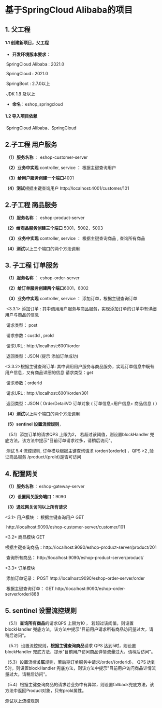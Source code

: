 # 基于SpringCloud Alibaba的项目

## 1. 父工程

#### 1.1 创建新项目，父工程 

-  **开发环境版本要求：**

​	SpringCloud Alibaba : 2021.0

​	SpringCloud : 2021.0

​	SpringBoot : 2.7.0以上

​    JDK 1.8 及以上



- **命名**：eshop_springcloud

#### 1.2 导入项目依赖

​	SpringCloud Alibaba、SpringCloud





## 2.子工程 用户服务 

​	**（1）服务名称** ： eshop-customer-server

​    **（2）业务中实现** controller, service ： 根据主键查询用户

​     **（3）给用户服务创建一个端口**4001

   **（4）测试**根据主键查询用户 http://localhost:4001/customer/101



## 2.子工程 商品服务 

​	**（1）服务名称** ： eshop-product-server

   **（2）给商品服务创建三个端口**  5001，5002，5003 

​    **（3）业务中实现** controller, service ： 根据主键查询商品 , 查询所有商品     

   **（4）测试**以上三个端口的两个方法调用 



## 3. 子工程 订单服务

​	**（1）服务名称** ： eshop-order-server

​    **（2）给订单服务创建两个端口**6001，6002

​    **（3）业务中实现** controller, service ： 添加订单，根据主键查询订单

​	  <3.3.1> 添加订单 : 其中调用用户服务与商品服务，实现添加订单的订单中有详细用户与商品的信息

​			请求类型： post

​			请求参数：custId ,  proId 

​		    请求URL : http://localhost:6001/order

​		    返回类型：JSON (提示 添加订单成功) 		



 <3.3.2>根据主键查询订单: 其中调用用户服务与商品服务，实现订单信息中既有用户信息，又有商品详细的信息		     请求类型：get

​			请求参数：orderId

​		    请求URL : http://localhost:6001/order/301

​		    返回类型：JSON ( OrderDetailVO 订单对象 ( 订单信息+用户信息+ 商品信息 )  ） 	

   

   **（4）测试**以上两个端口的两个方法调用

  **（5）sentinel 设置流控规则**，

​			（5.1）添加订单的请求QPS 上限为2， 若超过该阈值，则设置blockHandler 兜底方法，该方法中提示"目前订单请求过多，请稍后访问"。

​	        测试 5.4  流控规则, 订单模块根据主键查询请求 /order/{orderId} ，QPS >2 ,验证商品服务 /product/{proId}是否可访问



## 4. 配置网关

​	**（1）服务名称** ：eshop-gateway-server

​    **（2）设置网关服务端口**：9090

   **（3）通过网关访问以上所有请求**

  <3.1>  用户模块 ： 根据主键查询用户 GET

​				http://localhost:9090/eshop-customer-server/customer/101

 <3.2>  商品模块   GET

​		根据主键查询商品：http://localhost:9090/eshop-product-server/product/201    

​	    查询所有商品：        http://localhost:9090/eshop-product-server/product/

 <3.3>  订单模块

​		添加订单记录： POST	http://localhost:9090/eshop-order-server/order

​	  根据主键查询订单： GET	http://localhost:9090/eshop-order-server/order/888



## 5. sentinel 设置流控规则

​			（5.1）**查询所有商品**的请求QPS 上限为10 ， 若超过该阈值，则设置blockHandler 兜底方法，该方法中提示"目前用户请求所有商品访问量过大，请稍后访问"。	        

​			（5.2）设置流控规则，**根据主键查询商品**请求 QPS 达到5时，则设置blockHandler 兜底方法，提示"目前用户访问商品详情流量过大，请稍后访问"。

​			（5.3）设置流控**关联**规则，若后期订单服务中请求/order/{orderId}， QPS 达到5时，则设置blockHandler 兜底方法，则该方法中提示"目前用户访问商品详情流量过大，请稍后访问"。

​           （5.4）根据主键查询商品的请求若业务中有异常，则设置fallback兜底方法，该方法中返回Product对象，只有proId属性。 

   测试以上流控规则

 

​      





​						





